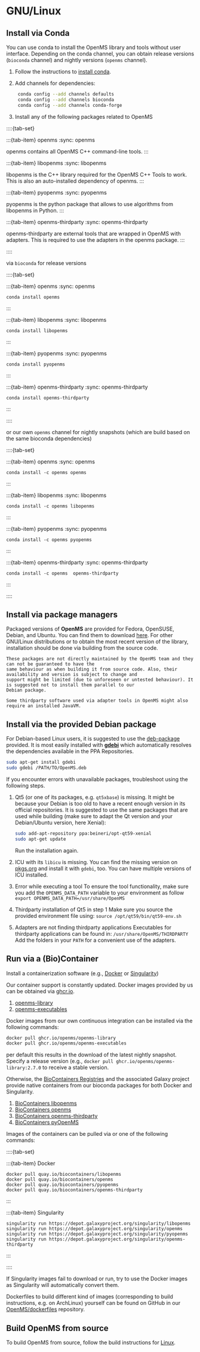 GNU/Linux
=========================

## Install via Conda

You can use conda to install the OpenMS library and tools without user interface. Depending on the conda channel, you can
obtain release versions (`bioconda` channel) and nightly versions (`openms` channel).

1. Follow the instructions to [install conda](https://docs.conda.io/projects/conda/en/latest/user-guide/install/linux.html).

2. Add channels for dependencies:
   ```bash
    conda config --add channels defaults
    conda config --add channels bioconda
    conda config --add channels conda-forge
   ```
3. Install any of the following packages related to OpenMS

::::{tab-set}

:::{tab-item} openms
:sync: openms

openms contains all OpenMS C++ command-line tools.
:::

:::{tab-item} libopenms
:sync: libopenms

libopenms is the C++ library required for the OpenMS C++ Tools to work. This is also an auto-installed dependency of openms.
:::

:::{tab-item} pyopenms
:sync: pyopenms

pyopenms is the python package that allows to use algorithms from libopenms in Python.
:::

:::{tab-item} openms-thirdparty
:sync: openms-thirdparty

openms-thirdparty are external tools that are wrapped in OpenMS with adapters. This is required to use the adapters in
the openms package.
:::

::::

via `bioconda` for release versions


::::{tab-set}

:::{tab-item} openms
:sync: openms

```{code-block} bash 
conda install openms
```
:::

:::{tab-item} libopenms
:sync: libopenms

```{code-block} bash
conda install libopenms
```
:::

:::{tab-item} pyopenms
:sync: pyopenms

```{code-block} bash
conda install pyopenms
```
:::

:::{tab-item} openms-thirdparty
:sync: openms-thirdparty

```{code-block} bash
conda install openms-thirdparty
```
:::

::::

or our own `openms` channel for nightly snapshots (which are build based on the same bioconda dependencies)

::::{tab-set}

:::{tab-item} openms
:sync: openms

```{code-block} bash 
conda install -c openms openms
```
:::

:::{tab-item} libopenms
:sync: libopenms

```{code-block} bash
conda install -c openms libopenms
```
:::

:::{tab-item} pyopenms
:sync: pyopenms

```{code-block} bash
conda install -c openms pyopenms
```
:::

:::{tab-item} openms-thirdparty
:sync: openms-thirdparty

```{code-block} bash
conda install -c openms  openms-thirdparty
```
:::

::::

## Install via package managers

Packaged versions of **OpenMS** are provided for Fedora, OpenSUSE, Debian, and Ubuntu. You can find them to download
[here](https://pkgs.org/download/openms). For other GNU/Linux distributions or to obtain the most recent version of the
library, installation should be done via building from the source code.

```{important}
These packages are not directly maintained by the OpenMS team and they can not be guaranteed to have the
same behaviour as when building it from source code. Also, their availability and version is subject to change and
support might be limited (due to unforeseen or untested behaviour). It is suggested not to install them parallel to our
Debian package.
```

```{note}
Some thirdparty software used via adapter tools in OpenMS might also require an installed JavaVM.
```

## Install via the provided Debian package

For Debian-based Linux users, it is suggested to  use the [deb-package](https://abibuilder.cs.uni-tuebingen.de/archive/openms/OpenMSInstaller/release/latest/) provided. It is most easily installed with **[gdebi](https://launchpad.net/gdebi)**
which automatically resolves the dependencies available in the PPA Repositories.

```bash
sudo apt-get install gdebi
sudo gdebi /PATH/TO/OpenMS.deb
```
If you encounter errors with unavailable packages, troubleshoot using the following steps.

1. Qt5 (or one of its packages, e.g. `qt5xbase`) is missing.
   It might be because your Debian is too old to have a recent enough version in its official repositories. It is
   suggested to use the same packages that are used while building (make sure to adapt the Qt version and your
   Debian/Ubuntu version, here Xenial):
   ```bash
   sudo add-apt-repository ppa:beineri/opt-qt59-xenial
   sudo apt-get update
   ```
   Run the installation again.

2. ICU with its `libicu` is missing.
   You can find the missing version on [pkgs.org](https://pkgs.org) and install it with `gdebi`, too. You can have
   multiple versions of ICU installed.

3. Error while executing a tool
   To ensure the tool functionality, make sure you add the `OPENMS_DATA_PATH` variable to your environment as follow
   `export OPENMS_DATA_PATH=/usr/share/OpenMS`

4. Thirdparty installation of Qt5 in step 1
   Make sure you source the provided environment file using:
   `source /opt/qt59/bin/qt59-env.sh`

5. Adapters are not finding thirdparty applications
   Executables for thirdparty applications can be found in:
   `/usr/share/OpenMS/THIRDPARTY`
   Add the folders in your `PATH` for a convenient use of the adapters.

## Run via a (Bio)Container

Install a containerization software (e.g., [Docker](https://docs.docker.com/engine/install/) or [Singularity](https://sylabs.io/guides/3.0/user-guide/quick_start.html#quick-installation-steps))

Our container support is constantly updated. Docker images provided by us can be obtained via [ghcr.io](https://ghcr.io).

1. [openms-library](https://ghcr.io/openms/openms-library)
2. [openms-executables](https://ghcr.io/openms/openms-executables)

Docker images from our own continuous integration can be installed via the following commands:

```bash
docker pull ghcr.io/openms/openms-library
docker pull ghcr.io/openms/openms-executables
```

per default this results in the download of the latest nightly snapshot. Specify a release version (e.g.,
`docker pull ghcr.io/openms/openms-library:2.7.0` to receive a stable version.

Otherwise, the [BioContainers Registries](https://biocontainers.pro/registry) and the associated Galaxy
project provide native containers from our bioconda packages for both Docker and Singularity.

1. [BioContainers libopenms](https://biocontainers.pro/tools/libopenms)
2. [BioContainers openms](https://biocontainers.pro/tools/openms)
3. [BioContainers openms-thirdparty](https://biocontainers.pro/tools/openms-thirdparty)
4. [BioContainers pyOpenMS](https://biocontainers.pro/tools/pyopenms)

Images of the containers can be pulled via or one of the following commands:

::::{tab-set}

:::{tab-item} Docker

```{code-block} bash
docker pull quay.io/biocontainers/libopenms
docker pull quay.io/biocontainers/openms
docker pull quay.io/biocontainers/pyopenms
docker pull quay.io/biocontainers/openms-thirdparty
```

:::

:::{tab-item} Singularity

```{code-block} bash
singularity run https://depot.galaxyproject.org/singularity/libopenms
singularity run https://depot.galaxyproject.org/singularity/openms
singularity run https://depot.galaxyproject.org/singularity/pyopenms
singularity run https://depot.galaxyproject.org/singularity/openms-thirdparty
```

:::

::::

If Singularity images fail to download or run, try to use the Docker images as Singularity will automatically convert them.

Dockerfiles to build different kind of images (corresponding to build instructions, e.g. on ArchLinux) yourself can be found on
GitHub in our [OpenMS/dockerfiles](https://github.com/OpenMS/dockerfiles) repository.

## Build OpenMS from source

To build OpenMS from source, follow the build instructions for [Linux](https://abibuilder.informatik.uni-tuebingen.de/archive/openms/Documentation/release/latest/html/install_linux.html).
